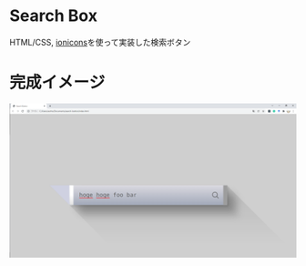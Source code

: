 # Search Box

HTML/CSS, [ionicons](https://ionic.io/ionicons)を使って実装した検索ボタン

# 完成イメージ

![デモ](demo.png)